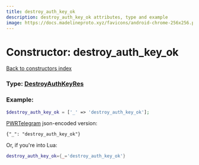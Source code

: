 ```yaml
---
title: destroy_auth_key_ok
description: destroy_auth_key_ok attributes, type and example
image: https://docs.madelineproto.xyz/favicons/android-chrome-256x256.png
---
```

# Constructor: destroy\_auth\_key\_ok  
[Back to constructors index](index.md)






### Type: [DestroyAuthKeyRes](../types/DestroyAuthKeyRes.md)


### Example:

```php
$destroy_auth_key_ok = ['_' => 'destroy_auth_key_ok'];
```  

[PWRTelegram](https://pwrtelegram.xyz) json-encoded version:

```
{"_": "destroy_auth_key_ok"}
```


Or, if you're into Lua:

```lua
destroy_auth_key_ok={_='destroy_auth_key_ok'}

```


